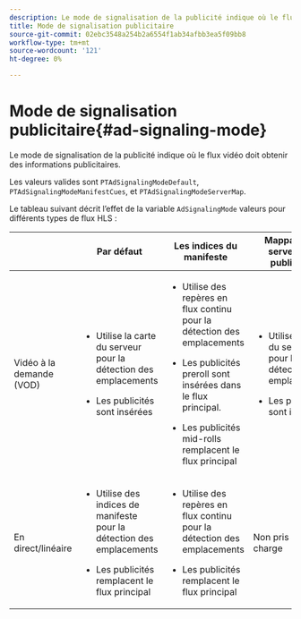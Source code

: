```yaml
---
description: Le mode de signalisation de la publicité indique où le flux vidéo doit obtenir des informations publicitaires.
title: Mode de signalisation publicitaire
source-git-commit: 02ebc3548a254b2a6554f1ab34afbb3ea5f09bb8
workflow-type: tm+mt
source-wordcount: '121'
ht-degree: 0%

---
```


# Mode de signalisation publicitaire{#ad-signaling-mode}

Le mode de signalisation de la publicité indique où le flux vidéo doit obtenir des informations publicitaires.

Les valeurs valides sont `PTAdSignalingModeDefault`, `PTAdSignalingModeManifestCues`, et `PTAdSignalingModeServerMap`.

Le tableau suivant décrit l’effet de la variable `AdSignalingMode` valeurs pour différents types de flux HLS :

<table frame="all" colsep="1" rowsep="1" id="table_AdSignalingMode"> 
 <thead> 
  <tr rowsep="1"> 
   <th colname="1" class="entry"> </th> 
   <th colname="2" class="entry"> Par défaut </th> 
   <th colname="3" class="entry"> Les indices du manifeste </th> 
   <th colname="4" class="entry"> Mappage du serveur de publicités </th> 
  </tr> 
 </thead>
 <tbody> 
  <tr rowsep="1"> 
   <td colname="1"> Vidéo à la demande (VOD) </td> 
   <td colname="2"> 
    <ul id="ul_E79DA79107364D0D8B46A1859CA75B5C"> 
     <li id="li_B259ED87743F463095071F58DC840E39"> <p>Utilise la carte du serveur pour la détection des emplacements </p> </li> 
     <li id="li_8957E4151466467BA6C954E5010E34EA"> <p>Les publicités sont insérées </p> </li> 
    </ul> </td> 
   <td colname="3"> 
    <ul id="ul_D462C76717D94DE09915BDF6E9B3FB68"> 
     <li id="li_FB46108F4AD9457D99D2618ABEF7DBD1"> <p>Utilise des repères en flux continu pour la détection des emplacements </p> </li> 
     <li id="li_C3F7FBB98F524CEF97D17318C292E9EA"> <p>Les publicités preroll sont insérées dans le flux principal. </p> </li> 
     <li id="li_A56E1545F84840DFA6D065DA60E98C31"> <p>Les publicités mid-rolls remplacent le flux principal </p> </li> 
    </ul> </td> 
   <td colname="4"> 
    <ul id="ul_F10192B1B6F745CBB0D4C1A6D52A57B4"> 
     <li id="li_2ADACF71FA5F4A08A00A3399F5593420"> <p>Utilise la carte du serveur pour la détection des emplacements </p> </li> 
     <li id="li_1201085B9C554A4BBD471E7EB2E363AC"> <p>Les publicités sont insérées </p> </li> 
    </ul> </td> 
  </tr> 
  <tr rowsep="0"> 
   <td colname="1"> En direct/linéaire </td> 
   <td colname="2"> 
    <ul id="ul_82AAC9EE056F49E999F809536A96C2F8"> 
     <li id="li_73BAD2BAA95F4592808B77F8DA436237"> <p>Utilise des indices de manifeste pour la détection des emplacements </p> </li> 
     <li id="li_A97B6F61078D4149A984B2412021E103"> <p>Les publicités remplacent le flux principal </p> </li> 
    </ul> </td> 
   <td colname="3"> 
    <ul id="ul_CAED2D4F46334D76AE025482881BF843"> 
     <li id="li_A8023845A037482DBFDEF7EF247FECFD"> <p>Utilise des repères en flux continu pour la détection des emplacements </p> </li> 
     <li id="li_62A3CDAD249344EB89043B2AE0F4D7FF"> <p>Les publicités remplacent le flux principal </p> </li> 
    </ul> </td> 
   <td colname="4"> Non pris en charge </td> 
  </tr> 
 </tbody> 
</table>
